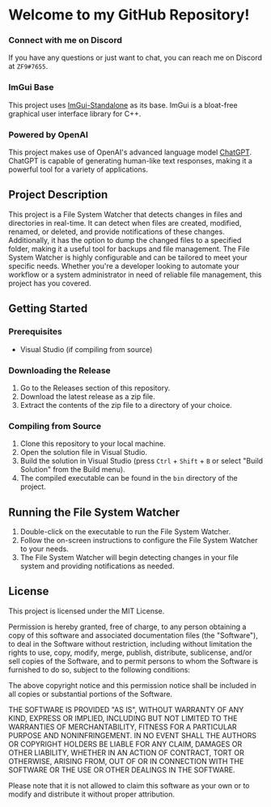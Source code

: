 # Welcome to my GitHub Repository!

### Connect with me on Discord
If you have any questions or just want to chat, you can reach me on Discord at `ZF9#7655`.

### ImGui Base
This project uses [ImGui-Standalone](https://github.com/adamhlt/ImGui-Standalone) as its base. ImGui is a bloat-free graphical user interface library for C++.

### Powered by OpenAI
This project makes use of OpenAI's advanced language model [ChatGPT](https://chat.openai.com). ChatGPT is capable of generating human-like text responses, making it a powerful tool for a variety of applications.

## Project Description
This project is a File System Watcher that detects changes in files and directories in real-time. It can detect when files are created, modified, renamed, or deleted, and provide notifications of these changes. Additionally, it has the option to dump the changed files to a specified folder, making it a useful tool for backups and file management. The File System Watcher is highly configurable and can be tailored to meet your specific needs. Whether you're a developer looking to automate your workflow or a system administrator in need of reliable file management, this project has you covered.

## Getting Started

### Prerequisites
- Visual Studio (if compiling from source)

### Downloading the Release
1. Go to the Releases section of this repository.
2. Download the latest release as a zip file.
3. Extract the contents of the zip file to a directory of your choice.

### Compiling from Source
1. Clone this repository to your local machine.
2. Open the solution file in Visual Studio.
3. Build the solution in Visual Studio (press `Ctrl` + `Shift` + `B` or select "Build Solution" from the Build menu).
4. The compiled executable can be found in the `bin` directory of the project.

## Running the File System Watcher
1. Double-click on the executable to run the File System Watcher.
2. Follow the on-screen instructions to configure the File System Watcher to your needs.
3. The File System Watcher will begin detecting changes in your file system and providing notifications as needed.


## License
This project is licensed under the MIT License.

Permission is hereby granted, free of charge, to any person obtaining a copy of this software and associated documentation files (the "Software"), to deal in the Software without restriction, including without limitation the rights to use, copy, modify, merge, publish, distribute, sublicense, and/or sell copies of the Software, and to permit persons to whom the Software is furnished to do so, subject to the following conditions:

The above copyright notice and this permission notice shall be included in all copies or substantial portions of the Software.

THE SOFTWARE IS PROVIDED "AS IS", WITHOUT WARRANTY OF ANY KIND, EXPRESS OR IMPLIED, INCLUDING BUT NOT LIMITED TO THE WARRANTIES OF MERCHANTABILITY, FITNESS FOR A PARTICULAR PURPOSE AND NONINFRINGEMENT. IN NO EVENT SHALL THE AUTHORS OR COPYRIGHT HOLDERS BE LIABLE FOR ANY CLAIM, DAMAGES OR OTHER LIABILITY, WHETHER IN AN ACTION OF CONTRACT, TORT OR OTHERWISE, ARISING FROM, OUT OF OR IN CONNECTION WITH THE SOFTWARE OR THE USE OR OTHER DEALINGS IN THE SOFTWARE.

Please note that it is not allowed to claim this software as your own or to modify and distribute it without proper attribution.

